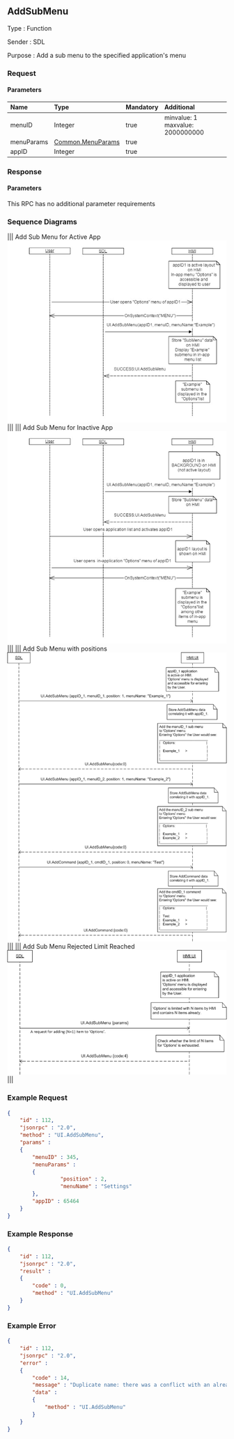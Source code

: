 ## AddSubMenu

Type
: Function

Sender
: SDL

Purpose
: Add a sub menu to the specified application's menu

### Request

#### Parameters

|Name|Type|Mandatory|Additional|
|:---|:---|:--------|:---------|
|menuID|Integer|true|minvalue: 1<br>maxvalue: 2000000000|
|menuParams|[Common.MenuParams](../../Common/Structs/index.md#menuparams)|true||
|appID|Integer|true||

### Response

#### Parameters

This RPC has no additional parameter requirements

### Sequence Diagrams
|||
Add Sub Menu for Active App
![AddSubMenu](./assets/AddSubMenuActiveApp.png)
|||
|||
Add Sub Menu for Inactive App
![AddSubMenu](./assets/AddSubMenuInactiveApp.png)
|||
|||
Add Sub Menu with positions
![AddSubMenu](./assets/AddSubMenuPositions.png)
|||
|||
Add Sub Menu Rejected Limit Reached
![AddSubMenu](./assets/AddSubMenuLimit.png)
|||

### Example Request

```json
{
	"id" : 112,
	"jsonrpc" : "2.0",
	"method" : "UI.AddSubMenu",
	"params" :
	{
		"menuID" : 345,
		"menuParams" :
		{
				 "position" : 2,
				 "menuName" : "Settings"
		},
		"appID" : 65464
	}
}
```
### Example Response

```json
{
	"id" : 112,
	"jsonrpc" : "2.0",
	"result" :
	{
		"code" : 0,
		"method" : "UI.AddSubMenu"
	}
}
```

### Example Error

```json
{
	"id" : 112,
	"jsonrpc" : "2.0",
	"error" :
	{
		"code" : 14,
		"message" : "Duplicate name: there was a conflict with an already registered name of SubMenu",
		"data" :
		{
			"method" : "UI.AddSubMenu"
		}
	}
}
```
